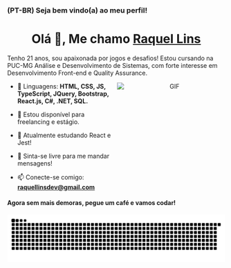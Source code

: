 
### (PT-BR) Seja bem vindo(a) ao meu perfil! 

<h1 align="center">Olá 👋, Me chamo <a href="https://github.com/kelldm?tab=repositories/" target="blank">
Raquel Lins</a></h1>

Tenho 21 anos, sou apaixonada por jogos e desafios! Estou cursando na PUC-MG Análise e Desenvolvimento de Sistemas, com forte interesse em Desenvolvimento Front-end e Quality Assurance.

<a target="_blank" align="center">
  <img align="right" top="400" height="250" width="250" alt="GIF" src="https://media.giphy.com/media/S9oNGC1E42VT2JRysv/giphy.gif">
</a>

- 🚩 Linguagens: **HTML, CSS, JS, TypeScript, JQuery, Bootstrap, React.js, C#, .NET, SQL.**

- 🤝 Estou disponível para freelancing e estágio.

- 🌱 Atualmente estudando React e Jest!

- 💬  Sinta-se livre para me mandar mensagens!

- 📫 Conecte-se comigo: **raquellinsdev@gmail.com**



#### **Agora sem mais demoras, pegue um café e vamos codar!**



 
  ![Snake animation](https://github.com/kelldm/kelldm/blob/output/github-contribution-grid-snake.svg)
 
 
  ##
 


